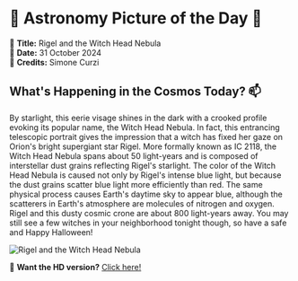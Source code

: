 # 🌌 **Astronomy Picture of the Day** 🌌

🔭 **Title:** Rigel and the Witch Head Nebula  
📅 **Date:** 31 October 2024  
📸 **Credits:** Simone Curzi  

## **What's Happening in the Cosmos Today?** 📫

By starlight, this eerie visage shines in the dark with a crooked profile evoking its popular name, the Witch Head Nebula. In fact, this entrancing telescopic portrait gives the impression that a witch has fixed her gaze on Orion's bright supergiant star Rigel. More formally known as IC 2118, the Witch Head Nebula spans about 50 light-years and is composed of interstellar dust grains reflecting Rigel's starlight. The color of the Witch Head Nebula is caused not only by Rigel's intense blue light, but because the dust grains scatter blue light more efficiently than red. The same physical process causes Earth's daytime sky to appear blue, although the scatterers in Earth's atmosphere are molecules of nitrogen and oxygen. Rigel and this dusty cosmic crone are about 800 light-years away. You may still see a few witches in your neighborhood tonight though, so have a safe and Happy Halloween!


![Rigel and the Witch Head Nebula](https://apod.nasa.gov/apod/image/2410/Strega_apod_1024r.jpg)

🌠 **Want the HD version?** [Click here!](https://apod.nasa.gov/apod/image/2410/Strega_apod_3.jpg)

